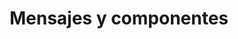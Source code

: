 ---
title: 'Mensajes y componentes'
description: 'Mensajes y componentes'
pubDate: 'Mar 27 2025'
isDraft: true
---